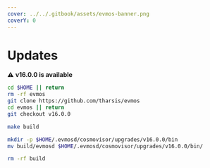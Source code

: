 ```yaml
---
cover: ../../.gitbook/assets/evmos-banner.png
coverY: 0
---
```


# Updates

⚠️ **v16.0.0 is available**

```bash
cd $HOME || return
rm -rf evmos
git clone https://github.com/tharsis/evmos
cd evmos || return
git checkout v16.0.0

make build

mkdir -p $HOME/.evmosd/cosmovisor/upgrades/v16.0.0/bin
mv build/evmosd $HOME/.evmosd/cosmovisor/upgrades/v16.0.0/bin/

rm -rf build
```
